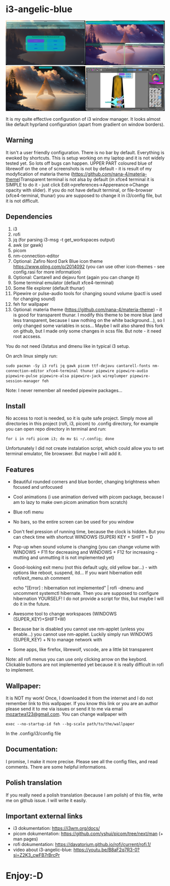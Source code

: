 # i3-angelic-blue

<img src="menu.png" width=50% style="float:right"> 
<img src="exit_menu.png" width=50%>
<img src="workspaces.png" width=50% style="float:right"> 
<img src="date.png" width=50%>


It is my quite effective configuration of i3 window manager. It looks almost like default hyprland configuration (apart from gradient on window borders).

## Warning

It isn't a user friendly configuration. There is no bar by default. Everything is ewoked by shortcuts. This is setup working on my laptop and it is not widely tested yet. So lots off bugs can happen. UPPER PART coloured blue of librewolf on the one of screenshots is not by default - it is result of my modyfication of materia theme (https://github.com/nana-4/materia-theme)Transparent terminal is not alsa by default (in xfce4 terminal it is SIMPLE to do it - just click Edit->preferences->Appereance->Change opacity with slider). If you do not have default terminal, or file-browser (xfce4-terminal, thunar) you are supposed to change it in i3/config file, but it is not difficult.

## Dependencies

1. i3
2. rofi
3. jq (for parsing i3-msg -t get_workspaces output)
4. awk (or gawk)
5. picom
6. nm-connection-editor
7. Optional: Zafiro Nord Dark Blue icon theme https://www.pling.com/p/2014092 (you can use other icon-themes - see config.rasi for more information)
8. Optional: Cantarell and dejavu font (again you can change it)
9. Some terminal emulator (default xfce4-terminal)
10. Some file explorer (default thunar)
11. Pipewire or pulse-audio tools for changing sound volume (pactl is used for changing sound)
12. feh for wallpaper
13. Optional: materia theme (https://github.com/nana-4/materia-theme) - it is good for transparent thunar. I modify this theme to be more blue (and less transparent, because I saw nothing on the white background...), so I only changed some variables in scss... Maybe I will also shared this fork on github, but I made only some changes in scss file. But note - it need root accsess.

You do not need i3status and dmenu like in typical i3 setup.

On arch linux simply run:

    sudo pacman -Sy i3 rofi jq gawk picom ttf-dejavu cantarell-fonts nm-connection-editor xfce4-terminal thunar pipewire pipewire-audio pipewire-pulse pipewire-alsa pipewire-jack wireplumper pipewire-session-manager feh

Note: I never remember all needed pipewire packages...

## Install

No access to root is needed, so it is quite safe project. Simply move all directories in this project (rofi, i3, picom) to .config directory, for example you can open repo directory in terminal and run:

    for i in rofi picom i3; do mv $i ~/.config; done

Unfortunately I did not create instalation script, which could allow you to set terminal emulator, file browswer. But maybe I will add it.

## Features

+ Beautiful rounded corners and blue border, changing brightness when focused and unfocused
+ Cool animations (i use animation derived with picom package, because I am to lazy to make own picom animation from scratch)
+ Blue rofi menu
+ No bars, so the entire screen can be used for you window
+ Don't feel pression of running time, because the clock is hidden. But you can check time with shortcut WINDOWS (SUPER) KEY + SHIFT + D
+ Pop-up when sound volume is changing (you can change volume with WINDOWS + F11 for decreasing and WINDOWS + F12 for increasing - mutting and unmutting it is not implemented yet)
+ Good-looking exit menu (not this default ugly, old yellow bar...) - with options like reboot, suspend, itd... If you want hibernation edit rofi/exit_menu.sh comment 

    echo "[Error] : hibernation not implemented" | rofi -dmenu and uncomment 
        systemctl hibernate. 
    Then you are supposed to configure hibernation YOURSELF! I do not provide a script for this, but maybe I will do it in the future.
+ Awesome tool to change workspaces (WINDOWS (SUPER_KEY)+SHIFT+W)
+ Because bar is disabled you cannot use nm-applet (unless you enable...) you cannot use nm-applet. Luckily simply run WINDOWS (SUPER_KEY) + N to manage network with 
+ Some apps, like firefox, librewolf, vscode,  are a little bit transparent

Note: all rofi menus you can use only clicking arrow on the keybord. Clickable buttons are not implemented yet because it is really difficult in rofi to implement.

## Wallpaper:

It is NOT my work! Once, I downloaded it from the internet and I do not remember link to this wallpaper. If you know this link or you are an author please send it to me via issues or send it to me via email mozartwa123@gmail.com. You can change wallpaper with

    exec --no-startup-id feh --bg-scale path/to/the/wallpaper

In the .config/i3/config file

## Documentation:

I promise, I make it more precise. Please see all the config files, and read comments. There are some helpful informations.

## Polish translation

If you really need a polish translation (because I am polish) of this file, write me on github issue. I will write it easily.


## Important external links

+ i3 dokumentation: https://i3wm.org/docs/
+ picom dokumentation: https://github.com/yshui/picom/tree/next/man (+ man pages)
+ rofi dokumentation: https://davatorium.github.io/rofi/current/rofi.1/
+ video about i3-angelic-blue: https://youtu.be/B8aF2q7R3-0?si=Z2K3_cwFB7rBrcPr
# Enjoy:-D